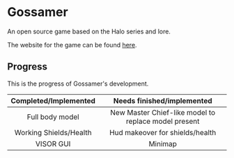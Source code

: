 # Gossamer
An open source game based on the Halo series and lore. 

The website for the game can be found [here](https://pjgossamer.github.io/).

## Progress

This is the progress of Gossamer's development.

| Completed/Implemented | Needs finished/implemented |
| :---: | :---: |
| Full body model | New Master Chief-like model to replace model present |
| Working Shields/Health | Hud makeover for shields/health |
| VISOR GUI | Minimap|
